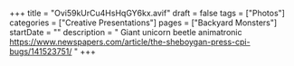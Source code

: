+++
title = "Ovi59kUrCu4HsHqGY6kx.avif"
draft = false
tags = ["Photos"]
categories = ["Creative Presentations"]
pages = ["Backyard Monsters"]
startDate = ""
description = " Giant unicorn beetle animatronic https://www.newspapers.com/article/the-sheboygan-press-cpi-bugs/141523751/ "
+++
